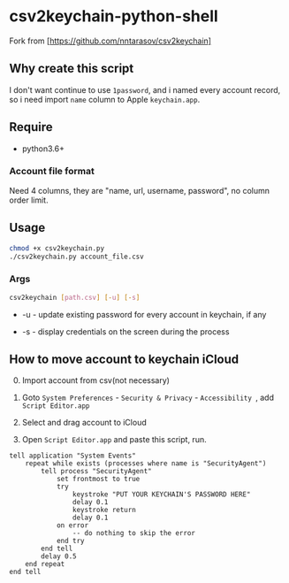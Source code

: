 # csv2keychain-python-shell

Fork from [https://github.com/nntarasov/csv2keychain]

## Why create this script

I don't want continue to use `1password`, and i named every account record, so i need import `name` column to Apple `keychain.app`.

## Require

- python3.6+

### Account file format

Need 4 columns, they are "name, url, username, password", no column order limit.

## Usage

```bash
chmod +x csv2keychain.py
./csv2keychain.py account_file.csv
```

### Args

```bash
csv2keychain [path.csv] [-u] [-s]
```

- -u - update existing password for every account in keychain, if any

- -s - display credentials on the screen during the process

## How to move account to keychain iCloud

0. Import account from csv(not necessary)

1. Goto `System Preferences` - `Security & Privacy` - `Accessibility `, add `Script Editor.app`
2. Select and drag account to iCloud
3. Open `Script Editor.app` and paste this script, run. 

```applescript
tell application "System Events"
    repeat while exists (processes where name is "SecurityAgent")
        tell process "SecurityAgent"
            set frontmost to true
            try
                keystroke "PUT YOUR KEYCHAIN'S PASSWORD HERE"
                delay 0.1
                keystroke return
                delay 0.1
            on error
                -- do nothing to skip the error
            end try
        end tell
        delay 0.5
    end repeat
end tell
```

